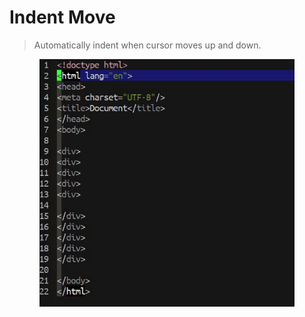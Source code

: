 # Indent Move
> Automatically indent when cursor moves up and down.

<p align="center">
  <img src="./indent-move.gif" width="408" height="396"/>
</p>
